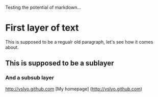 Testing the potential of markdown...

# First layer of text

This is supposed to be a regualr old paragraph, let's see how it comes about.

## This is supposed to be a sublayer
### And a subsub layer

http://vslyo.github.com
[My homepage] (http://vslyo.github.com)
